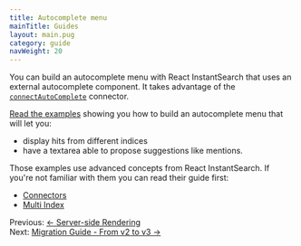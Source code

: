 ```yaml
---
title: Autocomplete menu
mainTitle: Guides
layout: main.pug
category: guide
navWeight: 20
---
```


You can build an autocomplete menu with React InstantSearch that uses an external autocomplete component. It takes advantage of the [`connectAutoComplete`](connectors/connectAutoComplete.html) connector.

[Read the examples](https://github.com/algolia/react-instantsearch/tree/master/examples/autocomplete)
showing you how to build an autocomplete menu that will let you:

* display hits from different indices
* have a textarea able to propose suggestions like mentions.

Those examples use advanced concepts from React InstantSearch. If you're not familiar with
them you can read their guide first:

* [Connectors](guide/Connectors.html)
* [Multi Index](guide/Multi_index.html)

<div class="guide-nav">
    <div class="guide-nav-left">
        Previous: <a href="guide/Server-side_rendering.html">← Server-side Rendering</a>
    </div>
    <div class="guide-nav-right">
        Next: <a href="guide/Migration_guide_v3.html">Migration Guide - From v2 to v3 →</a>
    </div>
</div>
